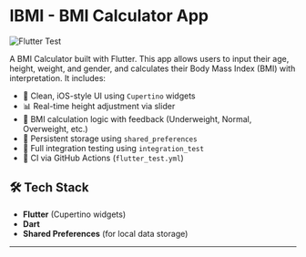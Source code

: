 # IBMI - BMI Calculator App

![Flutter Test](https://github.com/Prakashbishal/IBMI-Flutter/actions/workflows/flutter_test.yml/badge.svg)

A BMI Calculator built with Flutter. This app allows users to input their age, height, weight, and gender, and calculates their Body Mass Index (BMI) with interpretation. It includes:

- 🎯 Clean, iOS-style UI using `Cupertino` widgets
- 📊 Real-time height adjustment via slider
- 🧠 BMI calculation logic with feedback (Underweight, Normal, Overweight, etc.)
- 💾 Persistent storage using `shared_preferences`
- 🧪 Full integration testing using `integration_test`
- 🚀 CI via GitHub Actions (`flutter_test.yml`)


## 🛠️ Tech Stack

- **Flutter** (Cupertino widgets)
- **Dart**
- **Shared Preferences** (for local data storage)

---
